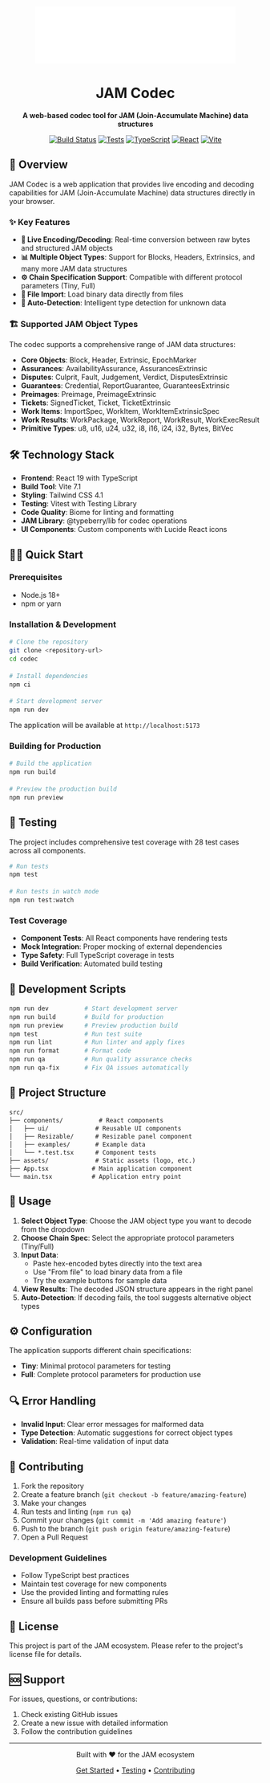 <div align="center">
  <img src="./src/assets/logo.svg" alt="JAM Codec Logo" width="400" height="113" />

  # JAM Codec

  **A web-based codec tool for JAM (Join-Accumulate Machine) data structures**

  [![Build Status](https://img.shields.io/badge/build-passing-brightgreen)](#)
  [![Tests](https://img.shields.io/badge/tests-28%20passing-brightgreen)](#)
  [![TypeScript](https://img.shields.io/badge/TypeScript-5.2-blue)](#)
  [![React](https://img.shields.io/badge/React-19-blue)](#)
  [![Vite](https://img.shields.io/badge/Vite-7.1-yellow)](#)
</div>

## 🚀 Overview

JAM Codec is a web application that provides live encoding and decoding capabilities for JAM (Join-Accumulate Machine) data structures directly in your browser.

### ✨ Key Features

- **🔄 Live Encoding/Decoding**: Real-time conversion between raw bytes and structured JAM objects
- **📊 Multiple Object Types**: Support for Blocks, Headers, Extrinsics, and many more JAM data structures
- **⚙️ Chain Specification Support**: Compatible with different protocol parameters (Tiny, Full)
- **📁 File Import**: Load binary data directly from files
- **🎯 Auto-Detection**: Intelligent type detection for unknown data

### 🏗️ Supported JAM Object Types

The codec supports a comprehensive range of JAM data structures:

- **Core Objects**: Block, Header, Extrinsic, EpochMarker
- **Assurances**: AvailabilityAssurance, AssurancesExtrinsic
- **Disputes**: Culprit, Fault, Judgement, Verdict, DisputesExtrinsic
- **Guarantees**: Credential, ReportGuarantee, GuaranteesExtrinsic
- **Preimages**: Preimage, PreimageExtrinsic
- **Tickets**: SignedTicket, Ticket, TicketExtrinsic
- **Work Items**: ImportSpec, WorkItem, WorkItemExtrinsicSpec
- **Work Results**: WorkPackage, WorkReport, WorkResult, WorkExecResult
- **Primitive Types**: u8, u16, u24, u32, i8, i16, i24, i32, Bytes, BitVec

## 🛠️ Technology Stack

- **Frontend**: React 19 with TypeScript
- **Build Tool**: Vite 7.1
- **Styling**: Tailwind CSS 4.1
- **Testing**: Vitest with Testing Library
- **Code Quality**: Biome for linting and formatting
- **JAM Library**: @typeberry/lib for codec operations
- **UI Components**: Custom components with Lucide React icons

## 🏃‍♂️ Quick Start

### Prerequisites

- Node.js 18+
- npm or yarn

### Installation & Development

```bash
# Clone the repository
git clone <repository-url>
cd codec

# Install dependencies
npm ci

# Start development server
npm run dev
```

The application will be available at `http://localhost:5173`

### Building for Production

```bash
# Build the application
npm run build

# Preview the production build
npm run preview
```

## 🧪 Testing

The project includes comprehensive test coverage with 28 test cases across all components.

```bash
# Run tests
npm test

# Run tests in watch mode
npm run test:watch
```

### Test Coverage

- **Component Tests**: All React components have rendering tests
- **Mock Integration**: Proper mocking of external dependencies
- **Type Safety**: Full TypeScript coverage in tests
- **Build Verification**: Automated build testing

## 🔧 Development Scripts

```bash
npm run dev          # Start development server
npm run build        # Build for production
npm run preview      # Preview production build
npm test             # Run test suite
npm run lint         # Run linter and apply fixes
npm run format       # Format code
npm run qa           # Run quality assurance checks
npm run qa-fix       # Fix QA issues automatically
```

## 📁 Project Structure

```
src/
├── components/          # React components
│   ├── ui/             # Reusable UI components
│   ├── Resizable/      # Resizable panel component
│   ├── examples/       # Example data
│   └── *.test.tsx      # Component tests
├── assets/             # Static assets (logo, etc.)
├── App.tsx            # Main application component
└── main.tsx           # Application entry point
```

## 🎯 Usage

1. **Select Object Type**: Choose the JAM object type you want to decode from the dropdown
2. **Choose Chain Spec**: Select the appropriate protocol parameters (Tiny/Full)
3. **Input Data**:
   - Paste hex-encoded bytes directly into the text area
   - Use "From file" to load binary data from a file
   - Try the example buttons for sample data
4. **View Results**: The decoded JSON structure appears in the right panel
5. **Auto-Detection**: If decoding fails, the tool suggests alternative object types

## ⚙️ Configuration

The application supports different chain specifications:

- **Tiny**: Minimal protocol parameters for testing
- **Full**: Complete protocol parameters for production use

## 🔍 Error Handling

- **Invalid Input**: Clear error messages for malformed data
- **Type Detection**: Automatic suggestions for correct object types
- **Validation**: Real-time validation of input data

## 🤝 Contributing

1. Fork the repository
2. Create a feature branch (`git checkout -b feature/amazing-feature`)
3. Make your changes
4. Run tests and linting (`npm run qa`)
5. Commit your changes (`git commit -m 'Add amazing feature'`)
6. Push to the branch (`git push origin feature/amazing-feature`)
7. Open a Pull Request

### Development Guidelines

- Follow TypeScript best practices
- Maintain test coverage for new components
- Use the provided linting and formatting rules
- Ensure all builds pass before submitting PRs

## 📄 License

This project is part of the JAM ecosystem. Please refer to the project's license file for details.

## 🆘 Support

For issues, questions, or contributions:

1. Check existing GitHub issues
2. Create a new issue with detailed information
3. Follow the contribution guidelines

---

<div align="center">
  <p>Built with ❤️ for the JAM ecosystem</p>
  <p>
    <a href="#-quick-start">Get Started</a> •
    <a href="#-testing">Testing</a> •
    <a href="#-contributing">Contributing</a>
  </p>
</div>
